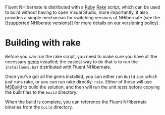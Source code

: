 Fluent NHibernate is distributed with a [Ruby](http://ruby-lang.org/) [Rake](http://rake.rubyforge.org/) script, which can be used to build without having to open Visual Studio; more importantly, it also provides a simple mechanism for switching versions of NHibernate (see the [[supported NHiberate versions]] for more details on our versioning policy).

# Building with rake

Before you can run the rake script, you need to make sure you have all the necessary [gems](http://www.rubygems.org/) installed; the easiest way to do that is to run the <code>InstallGems.bat</code> distributed with Fluent NHibernate.

Once you've got all the gems installed, you can either run <code>Build.bat</code> which just runs rake, or you can run rake directly: <code>rake</code>. Either of those will use [MSBuild](http://en.wikipedia.org/wiki/MSBuild) to build the solution, and then will run the unit tests before copying the built files to the <code>build</code> directory.

When the build is complete, you can reference the Fluent NHibernate binaries from the <code>build</code> directory.